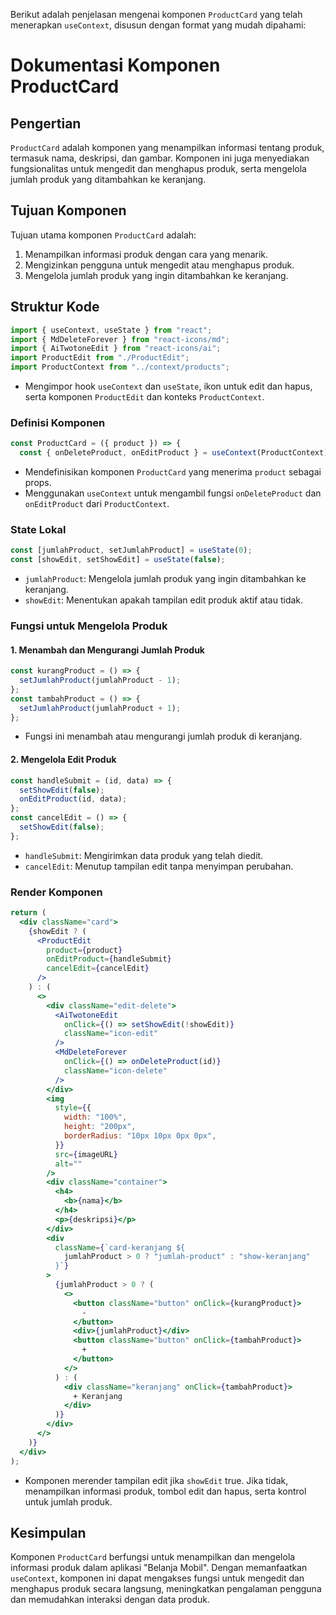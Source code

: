 Berikut adalah penjelasan mengenai komponen `ProductCard` yang telah menerapkan `useContext`, disusun dengan format yang mudah dipahami:

# Dokumentasi Komponen ProductCard

## Pengertian

`ProductCard` adalah komponen yang menampilkan informasi tentang produk, termasuk nama, deskripsi, dan gambar. Komponen ini juga menyediakan fungsionalitas untuk mengedit dan menghapus produk, serta mengelola jumlah produk yang ditambahkan ke keranjang.

## Tujuan Komponen

Tujuan utama komponen `ProductCard` adalah:

1. Menampilkan informasi produk dengan cara yang menarik.
2. Mengizinkan pengguna untuk mengedit atau menghapus produk.
3. Mengelola jumlah produk yang ingin ditambahkan ke keranjang.

## Struktur Kode

```jsx
import { useContext, useState } from "react";
import { MdDeleteForever } from "react-icons/md";
import { AiTwotoneEdit } from "react-icons/ai";
import ProductEdit from "./ProductEdit";
import ProductContext from "../context/products";
```

- Mengimpor hook `useContext` dan `useState`, ikon untuk edit dan hapus, serta komponen `ProductEdit` dan konteks `ProductContext`.

### Definisi Komponen

```jsx
const ProductCard = ({ product }) => {
  const { onDeleteProduct, onEditProduct } = useContext(ProductContext);
```

- Mendefinisikan komponen `ProductCard` yang menerima `product` sebagai props.
- Menggunakan `useContext` untuk mengambil fungsi `onDeleteProduct` dan `onEditProduct` dari `ProductContext`.

### State Lokal

```jsx
const [jumlahProduct, setJumlahProduct] = useState(0);
const [showEdit, setShowEdit] = useState(false);
```

- `jumlahProduct`: Mengelola jumlah produk yang ingin ditambahkan ke keranjang.
- `showEdit`: Menentukan apakah tampilan edit produk aktif atau tidak.

### Fungsi untuk Mengelola Produk

#### 1. Menambah dan Mengurangi Jumlah Produk

```jsx
const kurangProduct = () => {
  setJumlahProduct(jumlahProduct - 1);
};
const tambahProduct = () => {
  setJumlahProduct(jumlahProduct + 1);
};
```

- Fungsi ini menambah atau mengurangi jumlah produk di keranjang.

#### 2. Mengelola Edit Produk

```jsx
const handleSubmit = (id, data) => {
  setShowEdit(false);
  onEditProduct(id, data);
};
const cancelEdit = () => {
  setShowEdit(false);
};
```

- `handleSubmit`: Mengirimkan data produk yang telah diedit.
- `cancelEdit`: Menutup tampilan edit tanpa menyimpan perubahan.

### Render Komponen

```jsx
return (
  <div className="card">
    {showEdit ? (
      <ProductEdit
        product={product}
        onEditProduct={handleSubmit}
        cancelEdit={cancelEdit}
      />
    ) : (
      <>
        <div className="edit-delete">
          <AiTwotoneEdit
            onClick={() => setShowEdit(!showEdit)}
            className="icon-edit"
          />
          <MdDeleteForever
            onClick={() => onDeleteProduct(id)}
            className="icon-delete"
          />
        </div>
        <img
          style={{
            width: "100%",
            height: "200px",
            borderRadius: "10px 10px 0px 0px",
          }}
          src={imageURL}
          alt=""
        />
        <div className="container">
          <h4>
            <b>{nama}</b>
          </h4>
          <p>{deskripsi}</p>
        </div>
        <div
          className={`card-keranjang ${
            jumlahProduct > 0 ? "jumlah-product" : "show-keranjang"
          }`}
        >
          {jumlahProduct > 0 ? (
            <>
              <button className="button" onClick={kurangProduct}>
                -
              </button>
              <div>{jumlahProduct}</div>
              <button className="button" onClick={tambahProduct}>
                +
              </button>
            </>
          ) : (
            <div className="keranjang" onClick={tambahProduct}>
              + Keranjang
            </div>
          )}
        </div>
      </>
    )}
  </div>
);
```

- Komponen merender tampilan edit jika `showEdit` true. Jika tidak, menampilkan informasi produk, tombol edit dan hapus, serta kontrol untuk jumlah produk.

## Kesimpulan

Komponen `ProductCard` berfungsi untuk menampilkan dan mengelola informasi produk dalam aplikasi "Belanja Mobil". Dengan memanfaatkan `useContext`, komponen ini dapat mengakses fungsi untuk mengedit dan menghapus produk secara langsung, meningkatkan pengalaman pengguna dan memudahkan interaksi dengan data produk.
